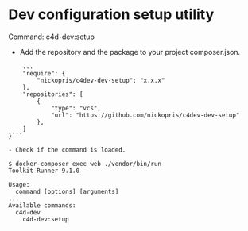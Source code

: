 # Dev configuration setup utility
Command: c4d-dev:setup

- Add the repository and the package to your project composer.json.

```{
    ...
    "require": {
        "nickopris/c4dev-dev-setup": "x.x.x"
    },
    "repositories": [
        {
            "type": "vcs",
            "url": "https://github.com/nickopris/c4dev-dev-setup"
        },
    ]
}```

- Check if the command is loaded.

$ docker-composer exec web ./vendor/bin/run 
Toolkit Runner 9.1.0

Usage:
  command [options] [arguments]
...
Available commands:
  c4d-dev
    c4d-dev:setup
